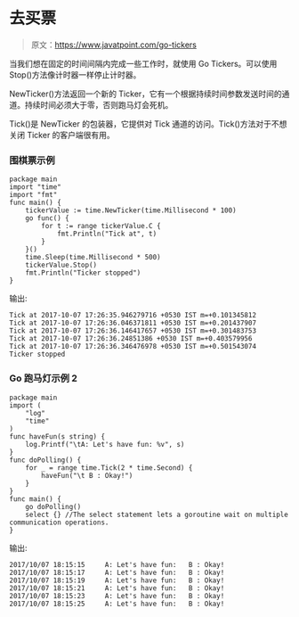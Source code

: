 # 去买票

> 原文：<https://www.javatpoint.com/go-tickers>

当我们想在固定的时间间隔内完成一些工作时，就使用 Go Tickers。可以使用 Stop()方法像计时器一样停止计时器。

NewTicker()方法返回一个新的 Ticker，它有一个根据持续时间参数发送时间的通道。持续时间必须大于零，否则跑马灯会死机。

Tick()是 NewTicker 的包装器，它提供对 Tick 通道的访问。Tick()方法对于不想关闭 Ticker 的客户端很有用。

### 围棋票示例

```
package main
import "time"
import "fmt"
func main() {
	tickerValue := time.NewTicker(time.Millisecond * 100)
	go func() {
		for t := range tickerValue.C {
			fmt.Println("Tick at", t)
		}
	}()
	time.Sleep(time.Millisecond * 500)
	tickerValue.Stop()
	fmt.Println("Ticker stopped")
}

```

输出:

```
Tick at 2017-10-07 17:26:35.946279716 +0530 IST m=+0.101345812
Tick at 2017-10-07 17:26:36.046371811 +0530 IST m=+0.201437907
Tick at 2017-10-07 17:26:36.146417657 +0530 IST m=+0.301483753
Tick at 2017-10-07 17:26:36.24851386 +0530 IST m=+0.403579956
Tick at 2017-10-07 17:26:36.346476978 +0530 IST m=+0.501543074
Ticker stopped

```

### Go 跑马灯示例 2

```
package main
import (
	"log"
	"time"
)
func haveFun(s string) {
	log.Printf("\tA: Let's have fun: %v", s)
}
func doPolling() {
	for _ = range time.Tick(2 * time.Second) {
		haveFun("\t B : Okay!")
	}
}
func main() {
	go doPolling()
	select {} //The select statement lets a goroutine wait on multiple communication operations.
}

```

输出:

```
2017/10/07 18:15:15 	A: Let's have fun: 	 B : Okay!
2017/10/07 18:15:17 	A: Let's have fun: 	 B : Okay!
2017/10/07 18:15:19 	A: Let's have fun: 	 B : Okay!
2017/10/07 18:15:21 	A: Let's have fun: 	 B : Okay!
2017/10/07 18:15:23 	A: Let's have fun: 	 B : Okay!
2017/10/07 18:15:25 	A: Let's have fun: 	 B : Okay!

```